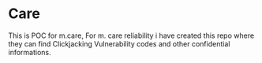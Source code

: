 # Care
This is POC for m.care, For m. care reliability i have created this repo where they can find Clickjacking Vulnerability codes and other confidential informations.
